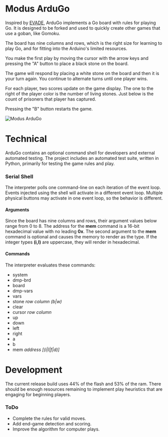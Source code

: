 # Modus ArduGo
Inspired by [EVADE](https://moduscreate.com/blog/announcing-evade-our-first-arduboy-game/), ArduGo implements a Go board with rules for playing Go. It is designed to be forked and used to quickly create other games that use a goban, like Gomoku. 

The board has nine columns and rows, which is the right size for learning to play Go, and for fitting into the Arduino's limited resources.

You make the first play by moving the cursor with the arrow keys and pressing the "A"  button to place a black stone on the board.

The game will respond by placing a white stone on the board and then it is your turn again. You continue to alternate turns until one player wins.

For each player, two scores update on the game display. The one to the right of the player color is the number of living stones. Just below is the count of prisoners that player has captured.

Pressing the "B" button restarts the game.

![Modus ArduGo](https://raw.githubusercontent.com/ModusCreateOrg/go-arduboy-game/master/images/web/ModusCreat-ArduGo-1-MODUS-article-featured.jpg "Modus ArduGo")


# Technical
ArduGo contains an optional command shell for developers and external automated testing. The project includes an automated test suite, written in Python, primarily for testing the game rules and play. 

### Serial Shell
The interpreter polls one command-line on each iteration of the event loop. Events injected using the shell will activate in a different event loop. Multiple physical buttons may activate in one event loop, so the behavior is different.

#### Arguments
Since the board has nine columns and rows, their argument values below range from 0 to 8. The address for the **mem** command is a 16-bit hexadecimal value with no leading **0x**. The second argument to the **mem** command is optional and causes the memory to render as the type. If the integer types **(i,l)** are uppercase, they will render in hexadecimal.

#### Commands
The interpreter evaluates these commands:

* system
* dmp-brd
* board
* dmp-vars
* vars
* stone *row column (b|w)*
* clear
* cursor *row column*
* up
* down
* left
* right
* a
* b
* mem *address [(i|l|f|d)]*

# Development
The current release build uses 44% of the flash and 53% of the ram. There should be enough resources remaining to implement play heuristics that are engaging for beginning players.

### ToDo
* Complete the rules for valid moves.
* Add end-game detection and scoring.
* Improve the algorithm for computer plays.




 





